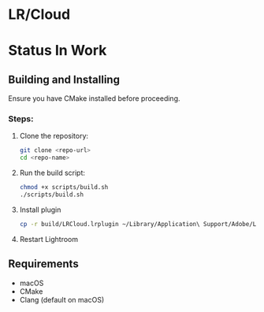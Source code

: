 # LR/Cloud

# Status In Work

## Building and Installing

Ensure you have CMake installed before proceeding.

### Steps:
1. Clone the repository:
   ```sh
   git clone <repo-url>
   cd <repo-name>
   ```
2. Run the build script:
   ```sh
   chmod +x scripts/build.sh
   ./scripts/build.sh
   ```
3. Install plugin
   ```sh
   cp -r build/LRCloud.lrplugin ~/Library/Application\ Support/Adobe/Lightroom/Modules
   ```
4. Restart Lightroom


## Requirements
- macOS
- CMake
- Clang (default on macOS)
